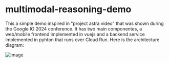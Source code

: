 # multimodal-reasoning-demo

This a simple demo inspired in "project astra video" that was shown during the Google IO 2024 conference. It has two main componentes, a web/mobile frontend implemented in vuejs and a backend service implemented in pyhton that runs over Cloud Run. Here is the architecture diagram:

![image](https://github.com/dmcabrera/multimodal-reasoning-demo/assets/12578461/61e6645b-fada-4478-940b-0db75feced23)

